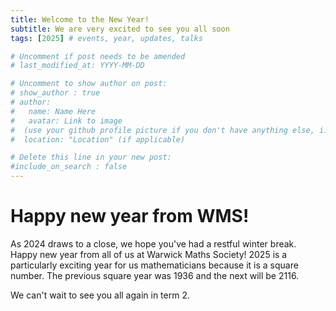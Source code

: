 ```yaml
---
title: Welcome to the New Year!
subtitle: We are very excited to see you all soon
tags: [2025] # events, year, updates, talks

# Uncomment if post needs to be amended
# last_modified_at: YYYY-MM-DD

# Uncomment to show author on post:
# show_author : true
# author:
#   name: Name Here
#   avatar: Link to image
#  (use your github profile picture if you don't have anything else, i.e. https://avatars.githubusercontent.com/u/30439030)
#  location: "Location" (if applicable)

# Delete this line in your new post:
#include_on_search : false
---
```

# Happy new year from WMS!

As 2024 draws to a close, we hope you've had a restful winter break. Happy new year from all of us at Warwick Maths Society! 2025 is a particularly exciting year for us mathematicians because it is a square number. The previous square year was 1936 and the next will be 2116. 

We can't wait to see you all again in term 2.
